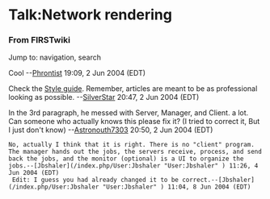 # Talk:Network rendering

### From FIRSTwiki

Jump to: navigation, search

Cool --[Phrontist](/index.php/User:Phrontist "User:Phrontist" ) 19:09, 2 Jun
2004 (EDT)

Check the [Style guide](/index.php/FIRSTwiki:Style_guide "FIRSTwiki:Style
guide" ). Remember, articles are meant to be as professional looking as
possible. --[SilverStar](/index.php/User:SilverStar "User:SilverStar" ) 20:47,
2 Jun 2004 (EDT)

In the 3rd paragraph, he messed with Server, Manager, and Client. a lot. Can
someone who actually knows this please fix it? (I tried to correct it, But I
just don't know) --[Astronouth7303](/index.php/User:Astronouth7303
"User:Astronouth7303" ) 20:50, 2 Jun 2004 (EDT)

    No, actually I think that it is right. There is no "client" program. The manager hands out the jobs, the servers receive, process, and send back the jobs, and the monitor (optional) is a UI to organize the jobs.--[Jbshaler](/index.php/User:Jbshaler "User:Jbshaler" ) 11:26, 4 Jun 2004 (EDT) 
     Edit: I guess you had already changed it to be correct.--[Jbshaler](/index.php/User:Jbshaler "User:Jbshaler" ) 11:04, 8 Jun 2004 (EDT) 

